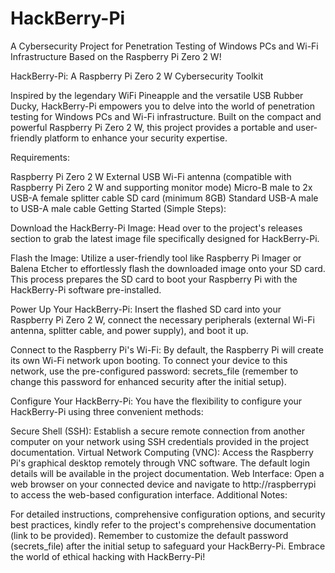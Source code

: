 # HackBerry-Pi
A Cybersecurity Project for Penetration Testing of Windows PCs and Wi-Fi Infrastructure Based on the Raspberry Pi Zero 2 W!

HackBerry-Pi: A Raspberry Pi Zero 2 W Cybersecurity Toolkit

Inspired by the legendary WiFi Pineapple and the versatile USB Rubber Ducky, HackBerry-Pi empowers you to delve into the world of penetration testing for Windows PCs and Wi-Fi infrastructure. Built on the compact and powerful Raspberry Pi Zero 2 W, this project provides a portable and user-friendly platform to enhance your security expertise.

Requirements:

Raspberry Pi Zero 2 W
External USB Wi-Fi antenna (compatible with Raspberry Pi Zero 2 W and supporting monitor mode)
Micro-B male to 2x USB-A female splitter cable
SD card (minimum 8GB)
Standard USB-A male to USB-A male cable
Getting Started (Simple Steps):

Download the HackBerry-Pi Image:
Head over to the project's releases section to grab the latest image file specifically designed for HackBerry-Pi.

Flash the Image:
Utilize a user-friendly tool like Raspberry Pi Imager or Balena Etcher to effortlessly flash the downloaded image onto your SD card. This process prepares the SD card to boot your Raspberry Pi with the HackBerry-Pi software pre-installed.

Power Up Your HackBerry-Pi:
Insert the flashed SD card into your Raspberry Pi Zero 2 W, connect the necessary peripherals (external Wi-Fi antenna, splitter cable, and power supply), and boot it up.

Connect to the Raspberry Pi's Wi-Fi:
By default, the Raspberry Pi will create its own Wi-Fi network upon booting. To connect your device to this network, use the pre-configured password: secrets_file (remember to change this password for enhanced security after the initial setup).

Configure Your HackBerry-Pi:
You have the flexibility to configure your HackBerry-Pi using three convenient methods:

Secure Shell (SSH): Establish a secure remote connection from another computer on your network using SSH credentials provided in the project documentation.
Virtual Network Computing (VNC): Access the Raspberry Pi's graphical desktop remotely through VNC software. The default login details will be available in the project documentation.
Web Interface: Open a web browser on your connected device and navigate to http://raspberrypi to access the web-based configuration interface.
Additional Notes:

For detailed instructions, comprehensive configuration options, and security best practices, kindly refer to the project's comprehensive documentation (link to be provided).
Remember to customize the default password (secrets_file) after the initial setup to safeguard your HackBerry-Pi.
Embrace the world of ethical hacking with HackBerry-Pi!
